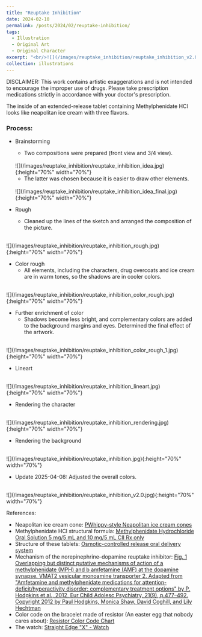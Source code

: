 ```yaml
---
title: "Reuptake Inhibition"
date: 2024-02-10
permalink: /posts/2024/02/reuptake-inhibition/
tags:
  - Illustration
  - Original Art
  - Original Character
excerpt: "<br/>![](/images/reuptake_inhibition/reuptake_inhibition_v2.0.jpg)"
collection: illustrations
---
```

DISCLAIMER: This work contains artistic exaggerations and is not intended to encourage the improper use of drugs. Please take prescription medications strictly in accordance with your doctor's prescription.

The inside of an extended-release tablet containing Methylphenidate HCl looks like neapolitan ice cream with three flavors.

### Process: 

* Brainstorming
    - Two compositions were prepared (front view and 3/4 view).
    <br>
    ![](/images/reuptake_inhibition/reuptake_inhibition_idea.jpg){:height="70%" width="70%"}

    - The latter was chosen because it is easier to draw other elements.
    <br>
    ![](/images/reuptake_inhibition/reuptake_inhibition_idea_final.jpg){:height="70%" width="70%"}


* Rough

    - Cleaned up the lines of the sketch and arranged the composition of the picture.
<br>
    ![](/images/reuptake_inhibition/reuptake_inhibition_rough.jpg){:height="70%" width="70%"}

* Color rough
    - All elements, including the characters, drug overcoats and ice cream are in warm tones, so the shadows are in cooler colors.
<br>
![](/images/reuptake_inhibition/reuptake_inhibition_color_rough.jpg){:height="70%" width="70%"}

* Further enrichment of color
    - Shadows become less bright, and complementary colors are added to the background margins and eyes. Determined the final effect of the artwork.
<br>
![](/images/reuptake_inhibition/reuptake_inhibition_color_rough_1.jpg){:height="70%" width="70%"}

* Lineart
<br>
![](/images/reuptake_inhibition/reuptake_inhibition_lineart.jpg){:height="70%" width="70%"}

* Rendering the character
<br>
![](/images/reuptake_inhibition/reuptake_inhibition_rendering.jpg){:height="70%" width="70%"}

* Rendering the background
<br>
![](/images/reuptake_inhibition/reuptake_inhibition.jpg){:height="70%" width="70%"}

* Update 2025-04-08: Adjusted the overall colors.
<br>
![](/images/reuptake_inhibition/reuptake_inhibition_v2.0.jpg){:height="70%" width="70%"}


References:
- Neapolitan ice cream cone: [PWhippy-style Neapolitan ice cream cones](https://ui3.assets-asda.com/dm/neopolitan-whippy_GL?scl=1)
- Methylphenidate HCl structural formula: [Methylphenidate Hydrochloride Oral Solution 5 mg/5 mL and 10 mg/5 mL CII Rx only](https://fda.report/DailyMed/c6cd3a32-d397-4d45-831d-ed93e47abc86/methylphenidate-hydrochloride-oral-solution---hydr-1.jpg)
- Structure of these tablets: [Osmotic-controlled release oral delivery system](https://en.wikipedia.org/wiki/Osmotic-controlled_release_oral_delivery_system)
- Mechanism of the norepinephrine–dopamine reuptake inhibitor: [Fig. 1 Overlapping but distinct putative mechanisms of action of a methylphenidate (MPH) and b amfetamine (AMF) at the dopamine synapse. VMAT2 vesicular monoamine transporter 2. Adapted from "Amfetamine and methylphenidate medications for attention-deficit/hyperactivity disorder: complementary treatment options" by P. Hodgkins et al., 2012, Eur Child Adolesc Psychiatry, 21(9), p.477–492. Copyright 2012 by Paul Hodgkins, Monica Shaw, David Coghill, and Lily Hechtman](https://www.ncbi.nlm.nih.gov/pmc/articles/PMC3432777/bin/787_2012_286_Fig1_HTML.jpg)
- Color code on the bracelet made of resistor (An easter egg that nobody cares about): [Resistor Color Code Chart](https://eepower.com/uploads/education/resistor_color_codes_chart.png)
- The watch: [Straight Edge "X" - Watch](https://revhq.com/cdn/shop/products/xwatch-500x500_2000x.jpg?v=1589913704)